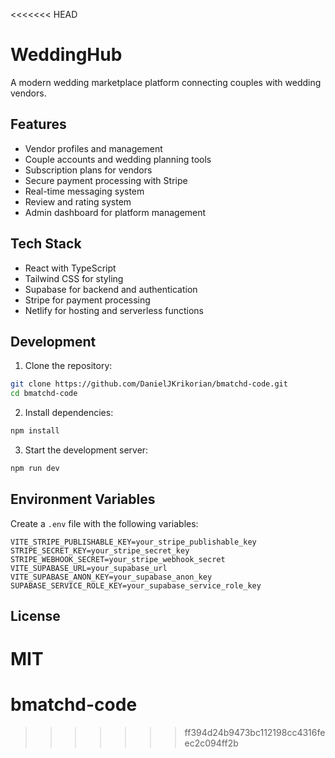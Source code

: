 <<<<<<< HEAD
# WeddingHub

A modern wedding marketplace platform connecting couples with wedding vendors.

## Features

- Vendor profiles and management
- Couple accounts and wedding planning tools
- Subscription plans for vendors
- Secure payment processing with Stripe
- Real-time messaging system
- Review and rating system
- Admin dashboard for platform management

## Tech Stack

- React with TypeScript
- Tailwind CSS for styling
- Supabase for backend and authentication
- Stripe for payment processing
- Netlify for hosting and serverless functions

## Development

1. Clone the repository:
```bash
git clone https://github.com/DanielJKrikorian/bmatchd-code.git
cd bmatchd-code
```

2. Install dependencies:
```bash
npm install
```

3. Start the development server:
```bash
npm run dev
```

## Environment Variables

Create a `.env` file with the following variables:

```env
VITE_STRIPE_PUBLISHABLE_KEY=your_stripe_publishable_key
STRIPE_SECRET_KEY=your_stripe_secret_key
STRIPE_WEBHOOK_SECRET=your_stripe_webhook_secret
VITE_SUPABASE_URL=your_supabase_url
VITE_SUPABASE_ANON_KEY=your_supabase_anon_key
SUPABASE_SERVICE_ROLE_KEY=your_supabase_service_role_key
```

## License

MIT
=======
# bmatchd-code
>>>>>>> ff394d24b9473bc112198cc4316feec2c094ff2b
